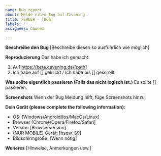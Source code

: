 ```yaml
---
name: Bug report
about: Melde einen Bug auf Cavening.
title: FEHLER - [BUG]
labels: ''
assignees: Cownex

---
```


**Beschreibe den Bug**
[Beschreibe diesen so ausführlich wie möglich]

**Reproduzierung**
Das habe ich gemacht:
1. Auf https://beta.cavening.de/[path]
2. Ich habe auf [] geklickt / Ich habe bis [] gescrollt

**Was sollte eigentlich passieren (Falls das nicht logisch ist.)**
Es sollte [] passieren.

**Screenshots**
Wenn der Bug Meldung hilft, füge Screenshots hinzu.

**Dein Gerät (please complete the following information):**
 - OS: [Windows/Android/Ios/MacOs/Linux]
 - Browser [Chrome/Opera/Firefox/Safari]
 - Version [Browserversion]
- (NUR MOBILE) Gerät: [bspw. S9]
- Bildschirmgröße: [Wenn nötig]

**Weiteres**
[Hinweise, Anmerkungen usw.]
